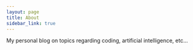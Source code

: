 ```yaml
---
layout: page
title: About
sidebar_link: true
---
```


My personal blog on topics regarding coding, artificial intelligence, etc...
